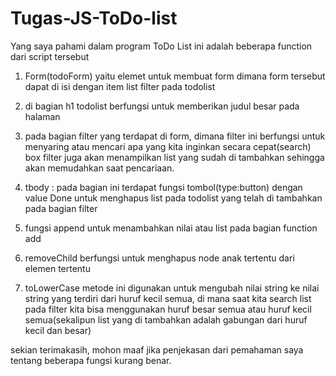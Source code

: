 # Tugas-JS-ToDo-list
Yang saya pahami dalam program ToDo List ini adalah beberapa function dari script tersebut

1. Form(todoForm) yaitu elemet untuk membuat form dimana form tersebut dapat di isi dengan item list filter pada todolist

2. di bagian h1 todolist berfungsi untuk memberikan judul besar pada halaman
 
3. pada bagian filter yang terdapat di form, dimana filter ini berfungsi untuk menyaring atau mencari apa yang kita inginkan secara cepat(search)
box filter juga akan menampilkan list yang sudah di tambahkan sehingga akan memudahkan saat pencariaan.

4. tbody : pada bagian ini terdapat fungsi tombol(type:button) dengan value Done untuk menghapus list pada todolist yang telah di tambahkan pada bagian filter
 
5. fungsi append untuk menambahkan nilai atau list pada bagian function add
 
6. removeChild berfungsi untuk menghapus node anak tertentu dari elemen tertentu
 
7. toLowerCase metode ini  digunakan untuk mengubah nilai string ke nilai string yang terdiri dari huruf kecil semua, di mana saat kita search list pada filter kita bisa menggunakan huruf besar semua atau huruf kecil semua(sekalipun list yang di tambahkan adalah gabungan dari huruf kecil dan besar)

sekian terimakasih, mohon maaf jika penjekasan dari pemahaman saya tentang beberapa fungsi kurang benar.

